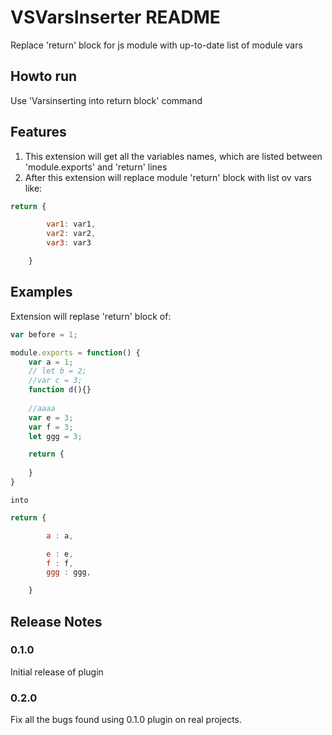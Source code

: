 # VSVarsInserter README

Replace 'return' block for js module with up-to-date list of module vars

## Howto run
Use 'Varsinserting into return block' command

## Features

1) This extension will get all the variables names, which are listed between 'module.exports' and 'return' lines
2) After this extension will replace module 'return' block with list ov vars like:
```javascript
return {

        var1: var1,
        var2: var2,
        var3: var3

	}
```

## Examples

Extension will replase 'return' block of:
```javascript
var before = 1;

module.exports = function() {
    var a = 1;
    // let b = 2;
    //var c = 3;
    function d(){}
    
    //aaaa
    var e = 3;
    var f = 3;
    let ggg = 3;

    return {
    
    }
}
```

    into
```javascript
return {

		a : a,

		e : e,
		f : f,
		ggg : ggg,

	}
```

## Release Notes

### 0.1.0
Initial release of plugin

### 0.2.0
Fix all the bugs found using 0.1.0 plugin on real projects.